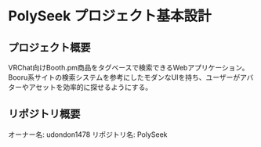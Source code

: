 # PolySeek プロジェクト基本設計

## プロジェクト概要
VRChat向けBooth.pm商品をタグベースで検索できるWebアプリケーション。Booru系サイトの検索システムを参考にしたモダンなUIを持ち、ユーザーがアバターやアセットを効率的に探せるようにする。

## リポジトリ概要
オーナー名: udondon1478
リポジトリ名: PolySeek